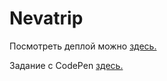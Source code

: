 # Nevatrip
Посмотреть деплой можно [здесь.](https://shortytapki.github.io/nevatrip/)

Задание с CodePen [здесь.](https://codepen.io/shortytapki-the-reactor/pen/vYrYmap)
